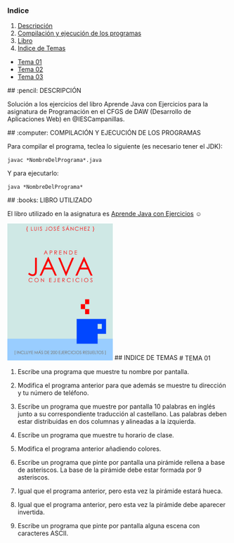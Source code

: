### Indice 
1. [Descripción](#descripcion)  
2. [Compilación y ejecución de los programas](#compilacion)  
3. [Libro](#libro)
4. [Indice de Temas](#indice)
+ [Tema 01](#tema1)
+ [Tema 02](#tema2)
+ [Tema 03](#tema3)

<a name="descripcion"/>
## :pencil: DESCRIPCIÓN

Solución a los ejercicios del libro Aprende Java con Ejercicios para la asignatura de Programación en el CFGS de DAW (Desarrollo de Aplicaciones Web) en @IESCampanillas.

<a name="compilacion"/>
## :computer: COMPILACIÓN Y EJECUCIÓN DE LOS PROGRAMAS

Para compilar el programa, teclea lo siguiente (es necesario tener el JDK):

```console
javac *NombreDelPrograma*.java
```

Y para ejecutarlo:
```console
java *NombreDelPrograma*
```

<a name="libro"/>
## :books: LIBRO UTILIZADO

El libro utilizado en la asignatura es [Aprende Java con Ejercicios](https://leanpub.com/aprendejava) :relaxed:

<img src="imagenes/aprendejava.jpeg" width="240px">

<a name="indice"/>
## INDICE DE TEMAS
<a name="tema1"/>
# TEMA 01

1. Escribe una programa que muestre tu nombre por pantalla.

2. Modifica el programa anterior para que además se muestre tu dirección y
tu número de teléfono.
3. Escribe un programa que muestre por pantalla 10 palabras en inglés junto
a su correspondiente traducción al castellano. Las palabras deben estar
distribuidas en dos columnas y alineadas a la izquierda.
4. Escribe un programa que muestre tu horario de clase.
5. Modifica el programa anterior añadiendo colores.
6. Escribe un programa que pinte por pantalla una pirámide rellena a base de
asteriscos. La base de la pirámide debe estar formada por 9 asteriscos.
7. Igual que el programa anterior, pero esta vez la pirámide estará hueca.
8. Igual que el programa anterior, pero esta vez la pirámide debe aparecer
invertida.
9. Escribe un programa que pinte por pantalla alguna escena con caracteres ASCII.
